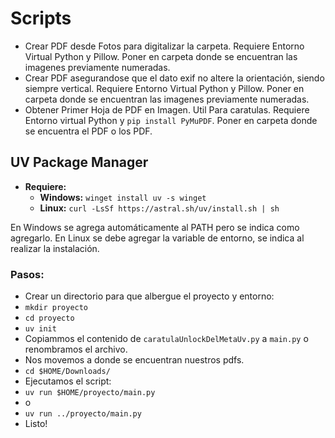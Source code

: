 # Scripts

- Crear PDF desde Fotos para digitalizar la carpeta. Requiere Entorno Virtual Python y Pillow. Poner en carpeta donde se encuentran las imagenes previamente numeradas.
- Crear PDF asegurandose que el dato exif no altere la orientación, siendo siempre vertical. Requiere Entorno Virtual Python y Pillow.  Poner en carpeta donde se encuentran las imagenes previamente numeradas.
- Obtener Primer Hoja de PDF en Imagen. Util Para caratulas. Requiere Entorno virtual Python y ```pip install PyMuPDF```. Poner en carpeta donde se encuentra el PDF o los PDF.

## UV Package Manager
- **Requiere:**
   - **Windows:** ``winget install uv -s winget``
   - **Linux:** ``curl -LsSf https://astral.sh/uv/install.sh | sh``

En Windows se agrega automáticamente al PATH pero se indica como agregarlo.
En Linux se debe agregar la variable de entorno,  se indica al realizar la instalación. 

### Pasos:
- Crear un  directorio para que albergue el proyecto y entorno:
- ``mkdir proyecto``
- ``cd proyecto``
- ``uv init``
- Copiammos el contenido de ``caratulaUnlockDelMetaUv.py`` a ``main.py`` o renombramos el archivo.
- Nos movemos a donde se encuentran nuestros pdfs.
- ``cd $HOME/Downloads/``
- Ejecutamos el script:
- ``uv run $HOME/proyecto/main.py``
- o
- ``uv run ../proyecto/main.py``
- Listo!
